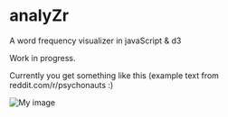 analyZr
=======

A word frequency visualizer in javaScript &amp; d3


Work in progress.

Currently you get something like this (example text from reddit.com/r/psychonauts :)

![My image](http://www.plainbrain.net/github_img/psychonauts.png)
